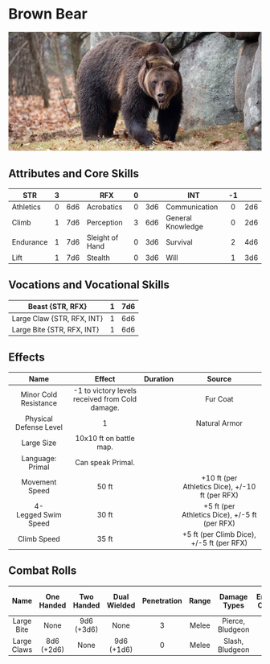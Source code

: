 # Brown Bear

![NotMyImage](BrownBear.png)

## Attributes and Core Skills

| STR       | 3 |    | RFX             | 0 |    | INT               | -1 |    |
| --------- | :-: | :-: | --------------- | :-: | :-: | ----------------- | :-: | :-: |
| Athletics | 0 | 6d6 | Acrobatics      | 0 | 3d6 | Communication     | 0 | 2d6 |
| Climb     | 1 | 7d6 | Perception      | 3 | 6d6 | General Knowledge | 0 | 2d6 |
| Endurance | 1 | 7d6 | Sleight of Hand | 0 | 3d6 | Survival          | 2 | 4d6 |
| Lift      | 1 | 7d6 | Stealth         | 0 | 3d6 | Will              | 1 | 3d6 |

## Vocations and Vocational Skills

| Beast {STR, RFX}           | 1 | 7d6 |
| -------------------------- | :-: | :-: |
| Large Claw {STR, RFX, INT} | 1 | 6d6 |
| Large Bite {STR, RFX, INT} | 1 | 6d6 |

## Effects

|          Name          |                     Effect                     | Duration |                          Source                          |
| :---------------------: | :---------------------------------------------: | :------: | :-------------------------------------------------------: |
|  Minor Cold Resistance  | -1 to victory levels received from Cold damage. |          |                         Fur Coat                         |
| Physical Defense Level |                        1                        |          |                       Natural Armor                       |
|       Large Size       |             10x10 ft on battle map.             |          |                                                          |
|    Language: Primal    |                Can speak Primal.                |          |                                                          |
| Movement Speed |                      50 ft                      |          | +10 ft (per Athletics Dice), +/-10 ft (per RFX) |
|  4-Legged Swim Speed  |                      30 ft                      |          | +5 ft (per Athletics Dice), +/-5 ft (per RFX) |
|  Climb Speed  |                      35 ft                      |          |   +5 ft (per Climb Dice), +/-5 ft (per RFX)   |

## Combat Rolls

|    Name    | One<br />Handed | Two<br />Handed | Dual<br />Wielded | Penetration | Range | Damage<br />Types | Engageable<br />Opponents | Area Of<br />Effect | Resource<br />Class |
| :---------: | :-------------: | :-------------: | :---------------: | :---------: | :---: | :---------------: | :-----------------------: | :-----------------: | :-----------------: |
| Large Bite |      None      | 9d6<br />(+3d6) |       None       |      3      | Melee | Pierce, Bludgeon |             1             |        None        |        None        |
| Large Claws | 8d6<br />(+2d6) |      None      |  9d6<br />(+1d6)  |      0      | Melee |  Slash, Bludgeon  |           Rapid           |        None        |        None        |
